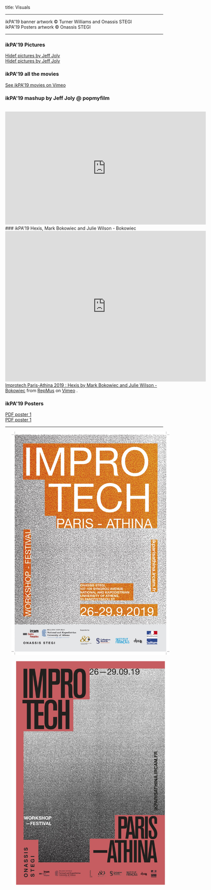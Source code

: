 title: Visuals

---



ikPA'19  banner artwork © Turner Williams and Onassis STEGI  
ikPA'19 Posters artwork © Onassis STEGI  

---

### ikPA'19 Pictures
[Hidef pictures by Jeff Joly](https://www.flickr.com/photos/jeffjoly/sets/72157713898729827/)  
[Hidef pictures by Jeff Joly](https://photos.app.goo.gl/C2KRuo5BL6FDRgar7)


### ikPA'19 all the movies
[See ikPA'19 movies on Vimeo](https://vimeo.com/showcase/6364851)

### ikPA'19 mashup by Jeff Joly @ popmyfilm
<br>
<iframe src="https://player.vimeo.com/video/365537126" width="640" height="360" frameborder="0" allow="autoplay; fullscreen" allowfullscreen></iframe>
<br>
### ikPA'19 Hexis, Mark Bokowiec and Julie Wilson - Bokowiec
<iframe src="https://player.vimeo.com/video/368022425" width="640" height="480" frameborder="0" allow="autoplay; fullscreen" allowfullscreen></iframe>
<a href="https://vimeo.com/368022425">Improtech Paris-Athina 2019 : Hexis by Mark Bokowiec and Julie Wilson - Bokowiec</a>
from
<a href="https://vimeo.com/user15042869">RepMus</a> on <a href="https://vimeo.com">Vimeo</a>
.

### ikPA'19 Posters

[PDF poster 1]({filename}/doc/ImproTech_Poster_1.pdf)  
[PDF poster 1]({filename}/doc/ImproTech_Poster_2.pdf)

---

<p align="center">
   <img src="../doc/ImproTech_Poster_1.jpg" width="600" hspace="20">
  <br><br>
  <img src="../doc/ImproTech_Poster_2.jpg" width="600" hspace="20">
  <br><br>
</p>
